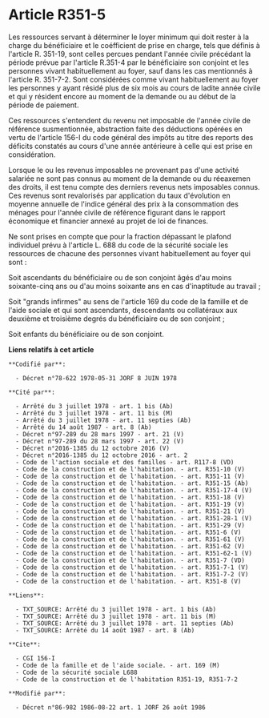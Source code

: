 # Article R351-5

Les ressources servant à déterminer le loyer minimum qui doit rester à la charge du bénéficiaire et le coéfficient de prise
en charge, tels que définis à l'article R. 351-19, sont celles percues pendant l'année civile précédant la période prévue par
l'article R.351-4 par le bénéficiaire son conjoint et les personnes vivant habituellement au foyer, sauf dans les cas
mentionnés à l'article R. 351-7-2. Sont considérées comme vivant habituellement au foyer les personnes y ayant résidé plus de
six mois au cours de ladite année civile et qui y résident encore au moment de la demande ou au début de la période de
paiement.

Ces ressources s'entendent du revenu net imposable de l'année civile de référence susmentionnée, abstraction faite des
déductions opérées en vertu de l'article 156-I du code général des impôts au titre des reports des déficits constatés au
cours d'une année antérieure à celle qui est prise en considération.

Lorsque le ou les revenus imposables ne provenant pas d'une activité salariée ne sont pas connus au moment de la demande ou
du réeaxemen des droits, il est tenu compte des derniers revenus nets imposables connus. Ces revenus sont revalorisés par
application du taux d'évolution en moyenne annuelle de l'indice général des prix à la consommation des ménages pour l'année
civile de référence figurant dans le rapport économique et financier annexé au projet de loi de finances.

Ne sont prises en compte que pour la fraction dépassant le plafond individuel prévu à l'article L. 688 du code de la sécurité
sociale les ressources de chacune des personnes vivant habituellement au foyer qui sont :

Soit ascendants du bénéficiaire ou de son conjoint âgés d'au moins soixante-cinq ans ou d'au moins soixante ans en cas
d'inaptitude au travail ;

Soit "grands infirmes" au sens de l'article 169 du code de la famille et de l'aide sociale et qui sont ascendants,
descendants ou collatéraux aux deuxième et troisième degrés du bénéficiaire ou de son conjoint ;

Soit enfants du bénéficiaire ou de son conjoint.

**Liens relatifs à cet article**

	**Codifié par**:

	  - Décret n°78-622 1978-05-31 JORF 8 JUIN 1978

	**Cité par**:

	  - Arrêté du 3 juillet 1978 - art. 1 bis (Ab)
	  - Arrêté du 3 juillet 1978 - art. 11 bis (M)
	  - Arrêté du 3 juillet 1978 - art. 11 septies (Ab)
	  - Arrêté du 14 août 1987 - art. 8 (Ab)
	  - Décret n°97-289 du 28 mars 1997 - art. 21 (V)
	  - Décret n°97-289 du 28 mars 1997 - art. 22 (V)
	  - Décret n°2016-1385 du 12 octobre 2016 (V)
	  - Décret n°2016-1385 du 12 octobre 2016 - art. 2
	  - Code de l'action sociale et des familles - art. R117-8 (VD)
	  - Code de la construction et de l'habitation. - art. R351-10 (V)
	  - Code de la construction et de l'habitation. - art. R351-11 (V)
	  - Code de la construction et de l'habitation. - art. R351-15 (Ab)
	  - Code de la construction et de l'habitation. - art. R351-17-4 (V)
	  - Code de la construction et de l'habitation. - art. R351-18 (V)
	  - Code de la construction et de l'habitation. - art. R351-19 (V)
	  - Code de la construction et de l'habitation. - art. R351-21 (V)
	  - Code de la construction et de l'habitation. - art. R351-28-1 (V)
	  - Code de la construction et de l'habitation. - art. R351-29 (V)
	  - Code de la construction et de l'habitation. - art. R351-6 (V)
	  - Code de la construction et de l'habitation. - art. R351-61 (V)
	  - Code de la construction et de l'habitation. - art. R351-62 (V)
	  - Code de la construction et de l'habitation. - art. R351-62-1 (V)
	  - Code de la construction et de l'habitation. - art. R351-7 (VD)
	  - Code de la construction et de l'habitation. - art. R351-7-1 (V)
	  - Code de la construction et de l'habitation. - art. R351-7-2 (V)
	  - Code de la construction et de l'habitation. - art. R351-8 (V)

	**Liens**:

	  - TXT_SOURCE: Arrêté du 3 juillet 1978 - art. 1 bis (Ab)
	  - TXT_SOURCE: Arrêté du 3 juillet 1978 - art. 11 bis (M)
	  - TXT_SOURCE: Arrêté du 3 juillet 1978 - art. 11 septies (Ab)
	  - TXT_SOURCE: Arrêté du 14 août 1987 - art. 8 (Ab)

	**Cite**:

	  - CGI 156-I
	  - Code de la famille et de l'aide sociale. - art. 169 (M)
	  - Code de la sécurité sociale L688
	  - Code de la construction et de l'habitation R351-19, R351-7-2

	**Modifié par**:

	  - Décret n°86-982 1986-08-22 art. 1 JORF 26 août 1986
